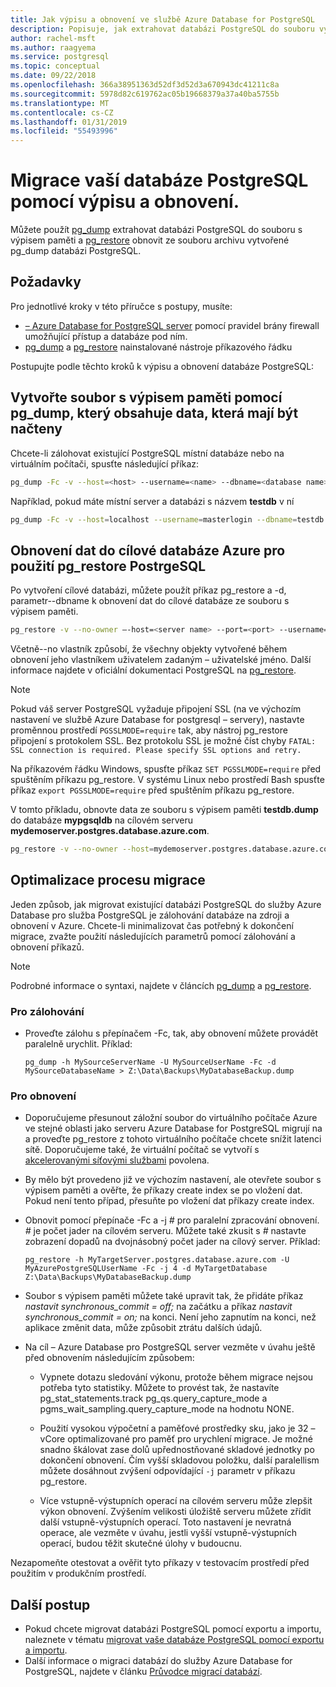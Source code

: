 ```yaml
---
title: Jak výpisu a obnovení ve službě Azure Database for PostgreSQL
description: Popisuje, jak extrahovat databázi PostgreSQL do souboru výpisu a obnovení ze souboru vytvořené pg_dump ve službě Azure Database for PostgreSQL.
author: rachel-msft
ms.author: raagyema
ms.service: postgresql
ms.topic: conceptual
ms.date: 09/22/2018
ms.openlocfilehash: 366a38951363d52df3d52d3a670943dc41211c8a
ms.sourcegitcommit: 5978d82c619762ac05b19668379a37a40ba5755b
ms.translationtype: MT
ms.contentlocale: cs-CZ
ms.lasthandoff: 01/31/2019
ms.locfileid: "55493996"
---
```

# <a name="migrate-your-postgresql-database-using-dump-and-restore"></a>Migrace vaší databáze PostgreSQL pomocí výpisu a obnovení.
Můžete použít [pg_dump](https://www.postgresql.org/docs/9.3/static/app-pgdump.html) extrahovat databázi PostgreSQL do souboru s výpisem paměti a [pg_restore](https://www.postgresql.org/docs/9.3/static/app-pgrestore.html) obnovit ze souboru archivu vytvořené pg_dump databázi PostgreSQL.

## <a name="prerequisites"></a>Požadavky
Pro jednotlivé kroky v této příručce s postupy, musíte:
- [– Azure Database for PostgreSQL server](quickstart-create-server-database-portal.md) pomocí pravidel brány firewall umožňující přístup a databáze pod ním.
- [pg_dump](https://www.postgresql.org/docs/9.6/static/app-pgdump.html) a [pg_restore](https://www.postgresql.org/docs/9.6/static/app-pgrestore.html) nainstalované nástroje příkazového řádku

Postupujte podle těchto kroků k výpisu a obnovení databáze PostgreSQL:

## <a name="create-a-dump-file-using-pgdump-that-contains-the-data-to-be-loaded"></a>Vytvořte soubor s výpisem paměti pomocí pg_dump, který obsahuje data, která mají být načteny
Chcete-li zálohovat existující PostgreSQL místní databáze nebo na virtuálním počítači, spusťte následující příkaz:
```bash
pg_dump -Fc -v --host=<host> --username=<name> --dbname=<database name> > <database>.dump
```
Například, pokud máte místní server a databázi s názvem **testdb** v ní
```bash
pg_dump -Fc -v --host=localhost --username=masterlogin --dbname=testdb > testdb.dump
```


## <a name="restore-the-data-into-the-target-azure-database-for-postrgesql-using-pgrestore"></a>Obnovení dat do cílové databáze Azure pro použití pg_restore PostrgeSQL
Po vytvoření cílové databázi, můžete použít příkaz pg_restore a -d, parametr--dbname k obnovení dat do cílové databáze ze souboru s výpisem paměti.
```bash
pg_restore -v --no-owner –-host=<server name> --port=<port> --username=<user@servername> --dbname=<target database name> <database>.dump
```
Včetně--no vlastník způsobí, že všechny objekty vytvořené během obnovení jeho vlastníkem uživatelem zadaným – uživatelské jméno. Další informace najdete v oficiální dokumentaci PostgreSQL na [pg_restore](https://www.postgresql.org/docs/9.6/static/app-pgrestore.html).

> [!NOTE]
> Pokud váš server PostgreSQL vyžaduje připojení SSL (na ve výchozím nastavení ve službě Azure Database for postgresql – servery), nastavte proměnnou prostředí `PGSSLMODE=require` tak, aby nástroj pg_restore připojení s protokolem SSL. Bez protokolu SSL je možné číst chyby  `FATAL:  SSL connection is required. Please specify SSL options and retry.`
>
> Na příkazovém řádku Windows, spusťte příkaz `SET PGSSLMODE=require` před spuštěním příkazu pg_restore. V systému Linux nebo prostředí Bash spusťte příkaz `export PGSSLMODE=require` před spuštěním příkazu pg_restore.
>

V tomto příkladu, obnovte data ze souboru s výpisem paměti **testdb.dump** do databáze **mypgsqldb** na cílovém serveru **mydemoserver.postgres.database.azure.com**. 
```bash
pg_restore -v --no-owner --host=mydemoserver.postgres.database.azure.com --port=5432 --username=mylogin@mydemoserver --dbname=mypgsqldb testdb.dump
```

## <a name="optimizing-the-migration-process"></a>Optimalizace procesu migrace

Jeden způsob, jak migrovat existující databázi PostgreSQL do služby Azure Database pro služba PostgreSQL je zálohování databáze na zdroji a obnovení v Azure. Chcete-li minimalizovat čas potřebný k dokončení migrace, zvažte použití následujících parametrů pomocí zálohování a obnovení příkazů.

> [!NOTE]
> Podrobné informace o syntaxi, najdete v článcích [pg_dump](https://www.postgresql.org/docs/9.6/static/app-pgdump.html) a [pg_restore](https://www.postgresql.org/docs/9.6/static/app-pgrestore.html).
>

### <a name="for-the-backup"></a>Pro zálohování
- Proveďte zálohu s přepínačem -Fc, tak, aby obnovení můžete provádět paralelně urychlit. Příklad:

    ```
    pg_dump -h MySourceServerName -U MySourceUserName -Fc -d MySourceDatabaseName > Z:\Data\Backups\MyDatabaseBackup.dump
    ```

### <a name="for-the-restore"></a>Pro obnovení
- Doporučujeme přesunout záložní soubor do virtuálního počítače Azure ve stejné oblasti jako serveru Azure Database for PostgreSQL migrují na a proveďte pg_restore z tohoto virtuálního počítače chcete snížit latenci sítě. Doporučujeme také, že virtuální počítač se vytvoří s [akcelerovanými síťovými službami](../virtual-network/create-vm-accelerated-networking-powershell.md) povolena.

- By mělo být provedeno již ve výchozím nastavení, ale otevřete soubor s výpisem paměti a ověřte, že příkazy create index se po vložení dat. Pokud není tento případ, přesuňte po vložení dat příkazy create index.

- Obnovit pomocí přepínače -Fc a -j *#* pro paralelní zpracování obnovení. *#* je počet jader na cílovém serveru. Můžete také zkusit s *#* nastavte zobrazení dopadů na dvojnásobný počet jader na cílový server. Příklad:

    ```
    pg_restore -h MyTargetServer.postgres.database.azure.com -U MyAzurePostgreSQLUserName -Fc -j 4 -d MyTargetDatabase Z:\Data\Backups\MyDatabaseBackup.dump
    ```

- Soubor s výpisem paměti můžete také upravit tak, že přidáte příkaz *nastavit synchronous_commit = off;* na začátku a příkaz *nastavit synchronous_commit = on;* na konci. Není jeho zapnutím na konci, než aplikace změnit data, může způsobit ztrátu dalších údajů.

- Na cíl – Azure Database pro PostgreSQL server vezměte v úvahu ještě před obnovením následujícím způsobem:
    - Vypnete dotazu sledování výkonu, protože během migrace nejsou potřeba tyto statistiky. Můžete to provést tak, že nastavíte pg_stat_statements.track pg_qs.query_capture_mode a pgms_wait_sampling.query_capture_mode na hodnotu NONE.

    - Použití vysokou výpočetní a paměťové prostředky sku, jako je 32 – vCore optimalizované pro paměť pro urychlení migrace. Je možné snadno škálovat zase dolů upřednostňované skladové jednotky po dokončení obnovení. Čím vyšší skladovou položku, další paralellism můžete dosáhnout zvýšení odpovídající `-j` parametr v příkazu pg_restore. 

    - Více vstupně-výstupních operací na cílovém serveru může zlepšit výkon obnovení. Zvýšením velikosti úložiště serveru můžete zřídit další vstupně-výstupních operací. Toto nastavení je nevratná operace, ale vezměte v úvahu, jestli vyšší vstupně-výstupních operací, budou těžit skutečné úlohy v budoucnu.

Nezapomeňte otestovat a ověřit tyto příkazy v testovacím prostředí před použitím v produkčním prostředí.

## <a name="next-steps"></a>Další postup
- Pokud chcete migrovat databázi PostgreSQL pomocí exportu a importu, naleznete v tématu [migrovat vaše databáze PostgreSQL pomocí exportu a importu](howto-migrate-using-export-and-import.md).
- Další informace o migraci databází do služby Azure Database for PostgreSQL, najdete v článku [Průvodce migrací databází](https://aka.ms/datamigration).
